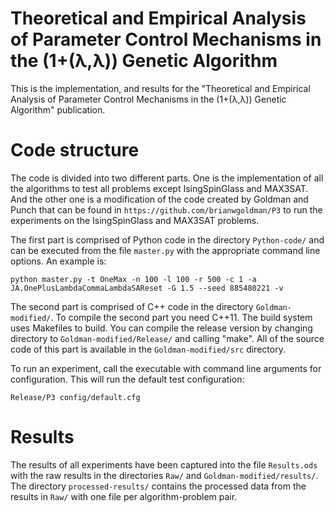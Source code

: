 # Theoretical and Empirical Analysis of Parameter Control Mechanisms in the (1+(λ,λ)) Genetic Algorithm
This is the implementation, and results for the "Theoretical and Empirical Analysis of Parameter Control Mechanisms in the (1+(λ,λ)) Genetic Algorithm" publication.

# Code structure
The code is divided into two different parts. One is the implementation of all the algorithms to test all problems except IsingSpinGlass and MAX3SAT. And the other one is a modification of the code created by Goldman and Punch that can be found in `https://github.com/brianwgoldman/P3` to run the experiments on the IsingSpinGlass and MAX3SAT problems.

The first part is comprised of Python code in the directory `Python-code/` and can be executed from the file `master.py` with the appropriate command line options. An example is:

    python master.py -t OneMax -n 100 -l 100 -r 500 -c 1 -a JA.OnePlusLambdaCommaLambdaSAReset -G 1.5 --seed 885480221 -v

The second part is comprised of C++ code in the directory `Goldman-modified/`. To compile the second part you need C++11. The build system uses Makefiles to build. You can compile the release version by changing directory to `Goldman-modified/Release/` and calling "make". All of the source code of this part is available in the `Goldman-modified/src` directory.

To run an experiment, call the executable with command line arguments for configuration. This will run the default test configuration:

    Release/P3 config/default.cfg
    
# Results

The results of all experiments have been captured into the file `Results.ods` with the raw results in the directories `Raw/` and `Goldman-modified/results/`. The directory `processed-results/` contains the processed data from the results in `Raw/` with one file per algorithm-problem pair. 

